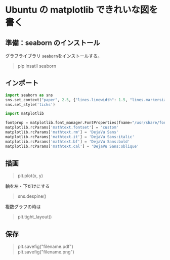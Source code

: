 # Ubuntu の matplotlib できれいな図を書く

## 準備：seaborn のインストール
グラフライブラリ `seaborn`をインストールする。

> pip insatll seaborn


## インポート
```python
import seaborn as sns
sns.set_context("paper", 2.5, {"lines.linewidth": 1.5, "lines.markersize": 7})
sns.set_style('ticks')

import matplotlib

fontprop = matplotlib.font_manager.FontProperties(fname="/usr/share/fonts/truetype/ttf-dejavu//")
matplotlib.rcParams['mathtext.fontset'] = 'custom'
matplotlib.rcParams['mathtext.rm'] = 'DejaVu Sans'
matplotlib.rcParams['mathtext.it'] = 'DejaVu Sans:italic'
matplotlib.rcParams['mathtext.bf'] = 'DejaVu Sans:bold'
matplotlib.rcParams['mathtext.cal'] = 'DejaVu Sans:oblique'
```

## 描画
> plt.plot(x, y)

軸を左・下だけにする  
> sns.despine()

複数グラフの時は
> plt.tight_layout()  

## 保存
> plt.savefig("filename.pdf")  
> plt.savefig("filename.png")
